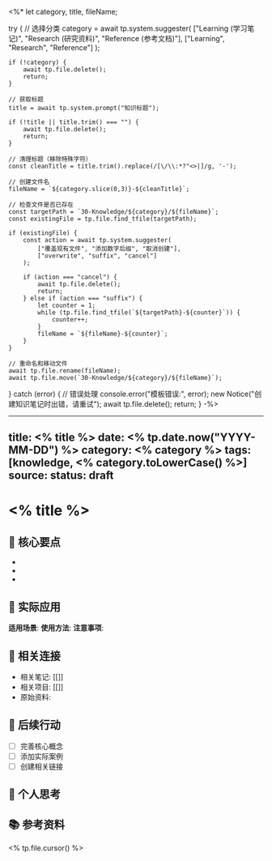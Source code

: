 <%*
let category, title, fileName;

try {
    // 选择分类
    category = await tp.system.suggester(
        ["Learning (学习笔记)", "Research (研究资料)", "Reference (参考文档)"],
        ["Learning", "Research", "Reference"]
    );
    
    if (!category) {
        await tp.file.delete();
        return;
    }
    
    // 获取标题
    title = await tp.system.prompt("知识标题");
    
    if (!title || title.trim() === "") {
        await tp.file.delete();
        return;
    }
    
    // 清理标题（移除特殊字符）
    const cleanTitle = title.trim().replace(/[\/\\:*?"<>|]/g, '-');
    
    // 创建文件名
    fileName = `${category.slice(0,3)}-${cleanTitle}`;
    
    // 检查文件是否已存在
    const targetPath = `30-Knowledge/${category}/${fileName}`;
    const existingFile = tp.file.find_tfile(targetPath);
    
    if (existingFile) {
        const action = await tp.system.suggester(
            ["覆盖现有文件", "添加数字后缀", "取消创建"],
            ["overwrite", "suffix", "cancel"]
        );
        
        if (action === "cancel") {
            await tp.file.delete();
            return;
        } else if (action === "suffix") {
            let counter = 1;
            while (tp.file.find_tfile(`${targetPath}-${counter}`)) {
                counter++;
            }
            fileName = `${fileName}-${counter}`;
        }
    }
    
    // 重命名和移动文件
    await tp.file.rename(fileName);
    await tp.file.move(`30-Knowledge/${category}/${fileName}`);
    
} catch (error) {
    // 错误处理
    console.error("模板错误:", error);
    new Notice("创建知识笔记时出错，请重试");
    await tp.file.delete();
    return;
}
-%>

---
title: <% title %>
date: <% tp.date.now("YYYY-MM-DD") %>
category: <% category %>
tags: [knowledge, <% category.toLowerCase() %>]
source: 
status: draft
---

# <% title %>

## 🎯 核心要点
- 
- 
- 

## 🔧 实际应用
**适用场景**: 
**使用方法**: 
**注意事项**: 

## 🔗 相关连接
- 相关笔记: [[]]
- 相关项目: [[]]
- 原始资料: 

## 📝 后续行动
- [ ] 完善核心概念
- [ ] 添加实际案例
- [ ] 创建相关链接

## 💭 个人思考


## 📚 参考资料
<!-- 在此添加引用的书籍、文章、视频等资源 -->

<% tp.file.cursor() %>
